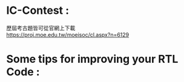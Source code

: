 # IC-Contest : 

歷屆考古題皆可從官網上下載  
https://proj.moe.edu.tw/moeisoc/cl.aspx?n=6129  

# Some tips for improving your RTL Code : 
